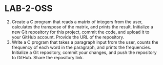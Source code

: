 # LAB-2-OSS
2. Create a C program that reads a matrix of integers from the user, calculates the transpose of the matrix, and prints
the result. Initialize a new Git repository for this project, commit the code, and upload it to your GitHub account.
Provide the URL of the repository.
3. Write a C program that takes a paragraph input from the user, counts the frequency of each word in the paragraph,
and prints the frequencies. Initialize a Git repository, commit your changes, and push the repository to GitHub.
Share the repository link.
